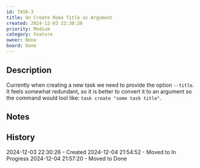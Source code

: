 ```yaml
---
id: TASK-3
title: On Create Make Title as Argument
created: 2024-12-03 22:30:26
priority: Medium
category: Feature
owner: None
board: Done
---
```


## Description
Currently when creating a new task we need to provide the option `--title`.
It feels somewhat redundant, so it is better to convert it to an argument so
the command would lool like: `task create "some task title"`.

## Notes


## History
2024-12-03 22:30:26 - Created
2024-12-04 21:54:52 - Moved to In Progress
2024-12-04 21:57:20 - Moved to Done
